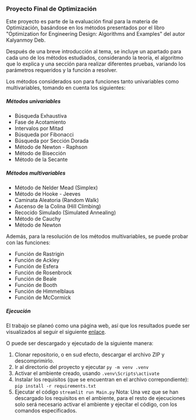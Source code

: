 ### Proyecto Final de Optimización
Este proyecto es parte de la evaluación final para la materia de Optimización, basándose en los métodos presentados por el libro "Optimization for Engineering Design: Algorithms and Examples" del autor Kalyanmoy Deb.

Después de una breve introducción al tema, se incluye un apartado para cada uno de los métodos estudiados, considerando la teoría, el algoritmo que lo explica y una sección para realizar diferentes pruebas, variando los parámetros requeridos y la función a resolver. 

Los métodos considerados son para funciones tanto univariables como multivariables, tomando en cuenta los siguientes: 

##### Métodos univariables
* Búsqueda Exhaustiva
* Fase de Acotamiento
* Intervalos por Mitad
* Búsqueda por Fibonacci
* Búsqueda por Sección Dorada
* Método de Newton - Raphson
* Método de Bisección
* Método de la Secante

##### Métodos multivariables
* Método de Nelder Mead (Simplex)
* Método de Hooke - Jeeves
* Caminata Aleatoria (Random Walk)
* Ascenso de la Colina (Hill Climbing)
* Recocido Simulado (Simulated Annealing)
* Método de Cauchy
* Método de Newton

Además, para la resolución de los métodos multivariables, se puede probar con las funciones:
* Función de Rastrigin
* Función de Ackley
* Función de Esfera
* Función de Rosenbrock
* Función de Beale
* Función de Booth
* Función de Himmelblaus
* Función de McCormick

##### Ejecución
El trabajo se planeó como una página web, así que los resultados puede ser visualizados al seguir el siguiente [enlace](https://proyecto-tercer-parcial-6rozmy6lq3qbficc2hrqfe.streamlit.app/).

O puede ser descargado y ejecutado de la siguiente manera:
1. Clonar repositorio, o en sud efecto, descargar el archivo ZIP y descomprimirlo.
2. Ir al directorio del proyecto y ejecutar `py -m venv .venv`
3. Activar el ambiente creado, usando `.venv\Scripts\activate`
4. Instalar los requisitos (que se encuentran en el archivo correpondiente): `pip install -r requirements.txt`
5. Ejecutar el código `streamlit run Main.py`
Nota: Una vez que se han descargado los requisitos en el ambiente, para el resto de ejecuciones solo será necesario activar el ambiente y ejecitar el código, con los comandos especificados.  

